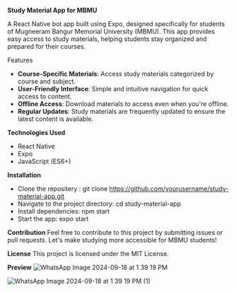 **Study Material App for MBMU**

A React Native bot app built using Expo, designed specifically for students of Mugneeram Bangur Memorial University (MBMU). This app provides easy access to study materials, helping students stay organized and prepared for their courses.

Features
* **Course-Specific Materials**: Access study materials categorized by course and subject.
* **User-Friendly Interface**: Simple and intuitive navigation for quick access to content.
* **Offline Access**: Download materials to access even when you're offline.
* **Regular Updates**: Study materials are frequently updated to ensure the latest content is available.
  
**Technologies Used**
* React Native
* Expo
* JavaScript (ES6+)

**Installation**

* Clone the repositery :
  git clone https://github.com/yourusername/study-material-app.git
* Navigate to the project directory:
  cd study-material-app
* Install dependencies:
  npm start
* Start the app:
  expo start

**Contribution**
Feel free to contribute to this project by submitting issues or pull requests. Let's make studying more accessible for MBMU students!

**License**
This project is licensed under the MIT License.

**Preview**
![WhatsApp Image 2024-09-18 at 1 39 19 PM](https://github.com/user-attachments/assets/be0a766a-5ccf-4b59-bb4c-34308aeec4e7)

![WhatsApp Image 2024-09-18 at 1 39 19 PM (1)](https://github.com/user-attachments/assets/f8a9c8de-6a78-4bd5-a6cb-dc2beda08f6e)
